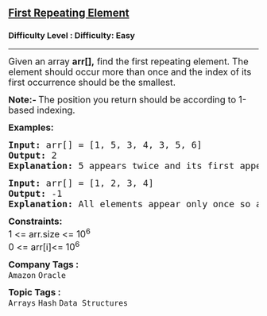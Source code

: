 <h2><a href="https://www.geeksforgeeks.org/problems/first-repeating-element4018/1?page=1&category=Arrays&company=Amazon&difficulty=Easy&sortBy=submissions">First Repeating Element</a></h2><h3>Difficulty Level : Difficulty: Easy</h3><hr><div class="problems_problem_content__Xm_eO"><p><span style="font-size: 18px;">Given an array <strong>arr[],</strong> find the first repeating element. The element should occur more than once and the index of its first occurrence should be the smallest.</span></p>
<p><span style="font-size: 18px;"><strong>Note:- </strong>The position you return should be according to 1-based indexing.&nbsp;</span></p>
<p><strong><span style="font-size: 18px;">Examples:</span></strong></p>
<pre><span style="font-size: 18px;"><strong>Input: </strong>arr[] = [1, 5, 3, 4, 3, 5, 6]
<strong>Output:</strong> 2
<strong>Explanation: </strong>5 appears twice and its first appearance is at index 2 which is less than 3 whose first the occurring index is 3.</span></pre>
<pre><span style="font-size: 18px;"><strong>Input: </strong>arr[] = [1, 2, 3, 4]
<strong>Output:</strong> -1
<strong>Explanation: </strong>All elements appear only once so answer is -1.</span></pre>
<p><span style="font-size: 18px;"><strong>Constraints:</strong><br>1 &lt;= arr.size &lt;= 10<sup>6</sup><br>0 &lt;= arr[i]&lt;= 10<sup>6</sup></span></p></div><p><span style=font-size:18px><strong>Company Tags : </strong><br><code>Amazon</code>&nbsp;<code>Oracle</code>&nbsp;<br><p><span style=font-size:18px><strong>Topic Tags : </strong><br><code>Arrays</code>&nbsp;<code>Hash</code>&nbsp;<code>Data Structures</code>&nbsp;